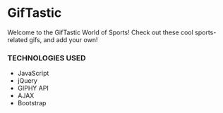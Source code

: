 # GifTastic

Welcome to the GifTastic World of Sports!  Check out these cool sports-related gifs, and add your own!

### TECHNOLOGIES USED
* JavaScript
* jQuery
* GIPHY API
* AJAX
* Bootstrap

